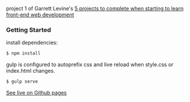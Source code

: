 project 1 of Garrett Levine's [5 projects to complete when starting to learn front-end web development](https://medium.com/@GarrettLevine/5-projects-to-complete-when-starting-to-learn-front-end-web-development-48e8a1ce3178)

### Getting Started

install dependencies:

```sh
$ npm install
```

gulp is configured to autoprefix css and live reload when style.css or index.html changes.

```sh
$ gulp serve
```

[See live on Github pages](https://djm158.github.io/conquer-clone/)
